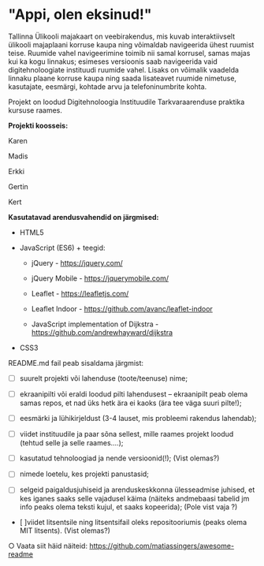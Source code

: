 # "Appi, olen eksinud!"

Tallinna Ülikooli majakaart on veebirakendus, mis kuvab interaktiivselt ülikooli majaplaani korruse kaupa ning võimaldab navigeerida ühest ruumist teise. Ruumide vahel navigeerimine toimib nii samal korrusel, samas majas kui ka kogu linnakus; esimeses versioonis saab navigeerida vaid digitehnoloogiate instituudi ruumide vahel. Lisaks on võimalik vaadelda linnaku plaane korruse kaupa ning saada lisateavet ruumide nimetuse, kasutajate, eesmärgi, kohtade arvu ja telefoninumbrite kohta.

Projekt on loodud Digitehnoloogia Instituudile Tarkvaraarenduse praktika kursuse raames.

**Projekti koosseis:**

Karen

Madis

Erkki

Gertin

Kert

**Kasutatavad arendusvahendid on järgmised:**

* HTML5

* JavaScript (ES6) + teegid:

  * jQuery - https://jquery.com/ 
  
  * jQuery Mobile - https://jquerymobile.com/
  
  * Leaflet - https://leafletjs.com/
  
  * Leaflet Indoor - https://github.com/avanc/leaflet-indoor
  
  * JavaScript implementation of Dijkstra - https://github.com/andrewhayward/dijkstra
  
* CSS3

README.md fail peab sisaldama järgmist:

- [ ] suurelt projekti või lahenduse (toote/teenuse) nime;

- [ ] ekraanipilti või eraldi loodud pilti lahendusest – ekraanipilt peab olema samas repos, et nad üks hetk ära
ei kaoks (ära tee väga suuri pilte!);

- [ ] eesmärki ja lühikirjeldust (3-4 lauset, mis probleemi rakendus lahendab);

- [ ] viidet instituudile ja paar sõna sellest, mille raames projekt loodud (tehtud selle ja selle raames....);
 
- [ ] kasutatud tehnoloogiad ja nende versioonid(!); (Vist olemas?)

- [ ] nimede loetelu, kes projekti panustasid;

- [ ] selgeid paigaldusjuhiseid ja arenduskeskkonna ülesseadmise juhised, et kes iganes saaks selle vajadusel
käima (näiteks andmebaasi tabelid jm info peaks olema teksti kujul, et saaks kopeerida); (Pole vist vaja ?)

- [ ]viidet litsentsile ning litsentsifail oleks repositooriumis (peaks olema MIT litsents). (Vist olemas?)

○ Vaata siit häid näiteid: https://github.com/matiassingers/awesome-readme
